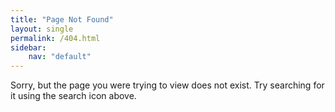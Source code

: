 ```yaml
---
title: "Page Not Found"
layout: single
permalink: /404.html
sidebar:
    nav: "default"
---
```


Sorry, but the page you were trying to view does not exist. Try searching for it using the search icon above.
